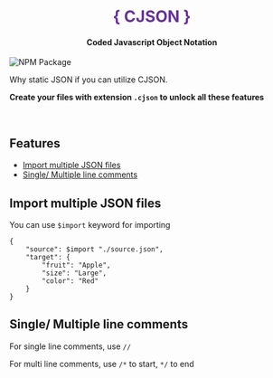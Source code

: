 <center>
    <h1 style="color: rebeccapurple;"> { CJSON } </h1>
    <h4> Coded Javascript Object Notation </h4>
</center>

![NPM Package](https://github.com/SubhenduShekhar/cjson/actions/workflows/npm-publish.yml/badge.svg)

Why static JSON if you can utilize CJSON.

<b> Create your files with extension `.cjson` to unlock all these features </b>

<br>

## Features

- [Import multiple JSON files](#Import-multiple-JSON-files)
- [Single/ Multiple line comments](#Single-Multiple-line-comments)


## Import multiple JSON files

You can use `$import` keyword for importing

```
{
    "source": $import "./source.json",
    "target": {
        "fruit": "Apple",
        "size": "Large",
        "color": "Red"
    }
}
```

## Single/ Multiple line comments

For single line comments, use `//`

For multi line comments, use `/*` to start, `*/` to end
